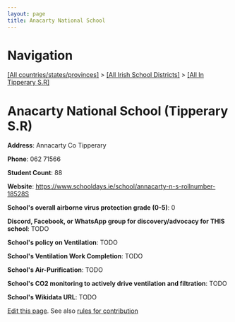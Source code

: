 ```yaml
---
layout: page
title: Anacarty National School
---
```

# Navigation

[[All countries/states/provinces]](../../..) > [[All Irish School Districts]](../..) > [[All In Tipperary S.R]](..)

# Anacarty National School (Tipperary S.R)

**Address**: Annacarty Co Tipperary

**Phone**: 062 71566

**Student Count**: 88

**Website**: <https://www.schooldays.ie/school/annacarty-n-s-rollnumber-18528S>

**School's overall airborne virus protection grade (0-5)**: 0

**Discord, Facebook, or WhatsApp group for discovery/advocacy for THIS school**: TODO

**School's policy on Ventilation**: TODO

**School's Ventilation Work Completion**: TODO

**School's Air-Purification**: TODO

**School's CO2 monitoring to actively drive ventilation and filtration**: TODO

**School's Wikidata URL**: TODO


[Edit this page](https://github.com/ventilate-schools/Ireland/edit/main/./Tipperary_S.R/Anacarty_National_School.md). See also [rules for contribution](../../../contribution-rules/)